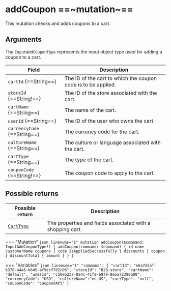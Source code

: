 # addCoupon ==~mutation~==

This mutation checks and adds coupons to a cart.

## Arguments

The `InputAddCouponType` represents the input object type used for adding a coupon to a cart.

| Field                          | Description                                                        |
|--------------------------------|--------------------------------------------------------------------|
| `cartId` {==String==}          | The ID of the cart to which the coupon code is to be applied.      |
| `storeId` {==String!==}        | The ID of the store associated with the cart.                      |
| `cartName` {==String==}        | The name of the cart.                                              |
| `userId` {==String==}          | The ID of the user who owns the cart.                              |
| `currencyCode` {==String==}    | The currency code for the cart.                                    |
| `cultureName` {==String==}     | The culture or language associated with the cart.                  |
| `cartType` {==String==}        | The type of the cart.                                              |
| `couponCode` {==String!==}     | The coupon code to apply to the cart.                              |


## Possible returns

| Possible return                                          	| Description                                                 	|
|---------------------------------------------------------	|------------------------------------------------------------	|
| [`CartType`](../objects/cart-type.md)                   	|  The properties and fields associated with a shopping cart.  	|


=== "Mutation"
    ```json linenums="1"
    mutation addCoupon($command: InputAddCouponType!) {
      addCoupon(command: $command) {
        id
        name
        customerName
        coupons {
          code
          isAppliedSuccessfully
        }
        discounts {
          coupon
        }
        discountTotal {
          amount
        }
      }
    }
    ```

=== "Variables"
    ```json linenums="1"
    "command": {
      "cartId": "e6a7d5af-6378-44a6-b645-af9ecf702c05",
      "storeId": "B2B-store",
      "cartName": "default",
      "userId": "c50e5237-8a4c-41fe-b878-8e5a72390a08",
      "currencyCode": "USD",
      "cultureName":"en-US",
      "cartType": "null",
      "couponCode": "CouponXAPI"
    }
    ```